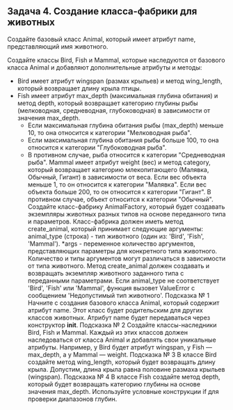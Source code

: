 ## Задача 4. Создание класса-фабрики для животных
Создайте базовый класс Animal, который имеет атрибут name, представляющий имя
животного.

Создайте классы Bird, Fish и Mammal, которые наследуются от базового класса Animal и
добавляют дополнительные атрибуты и методы:
- Bird имеет атрибут wingspan (размах крыльев) и метод wing_length, который
возвращает длину крыла птицы.
- Fish имеет атрибут max_depth (максимальная глубина обитания) и метод depth, который
возвращает категорию глубины рыбы (мелководная, средневодная, глубоководная) в
зависимости от значения max_depth.
  - Если максимальная глубина обитания рыбы (max_depth) меньше 10, то она относится к
  категории "Мелководная рыба".
  - Если максимальная глубина обитания рыбы больше 100, то она относится к категории
  "Глубоководная рыба".
  - В противном случае, рыба относится к категории "Средневодная рыба".
  Mammal имеет атрибут weight (вес) и метод category, который возвращает категорию
  млекопитающего (Малявка, Обычный, Гигант) в зависимости от веса. Если вес объекта
  меньше 1, то он относится к категории "Малявка".
  Если вес объекта больше 200, то он относится к категории "Гигант".
  В противном случае, объект относится к категории "Обычный".
  Создайте класс-фабрику AnimalFactory, который будет создавать экземпляры животных
  разных типов на основе переданного типа и параметров. Класс-фабрика должен иметь
  метод create_animal, который принимает следующие аргументы:
  animal_type (строка) - тип животного (один из: 'Bird', 'Fish', 'Mammal').
  *args - переменное количество аргументов, представляющих параметры для конкретного
  типа животного. Количество и типы аргументов могут различаться в зависимости от типа
  животного.
  Метод create_animal должен создавать и возвращать экземпляр животного заданного
  типа с переданными параметрами.
  Если animal_type не соответствует 'Bird', 'Fish' или 'Mammal', функция вызовет ValueError с
  сообщением 'Недопустимый тип животного'.
  Подсказка № 1
  Начните с создания базового класса Animal, который содержит атрибут name. Этот
  класс будет родительским для других классов животных. Атрибут name будет
  передаваться через конструктор __init__.
  Подсказка № 2
  Создайте классы-наследники Bird, Fish и Mammal. Каждый из этих классов должен
  наследоваться от класса Animal и добавлять свои уникальные атрибуты. Например, у
  Bird будет атрибут wingspan, у Fish — max_depth, а у Mammal — weight.
  Подсказка № 3
  В классе Bird создайте метод wing_length, который будет возвращать длину крыла.
  Допустим, длина крыла равна половине размаха крыльев (wingspan).
  Подсказка № 4
  В классе Fish создайте метод depth, который будет возвращать категорию глубины
  на основе значения max_depth. Используйте условные конструкции if для проверки
  диапазонов глубин.
